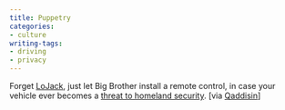 ```yaml
---
title: Puppetry
categories:
- culture
writing-tags:
- driving
- privacy
---
```


Forget [LoJack][1], just let Big Brother install a remote control, in case your vehicle ever becomes a [threat
to homeland security][2].  [via [Qaddisin][3]] 

   [1]: http://www.lojack.com/
   [2]: http://www.spacedaily.com/news/gps-03zn.html
   [3]: http://blog.qaddisin.com/
